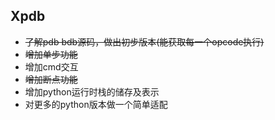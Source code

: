 ## Xpdb

- <del>了解pdb bdb源码，做出初步版本(能获取每一个opcode执行)</del>
- <del>增加单步功能</del>
- 增加cmd交互
- <del>增加断点功能</del>
- 增加python运行时栈的储存及表示
- 对更多的python版本做一个简单适配

